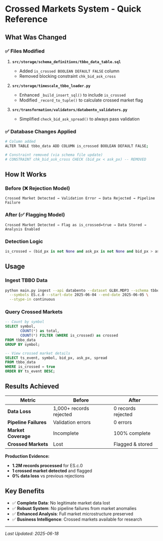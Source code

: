 # Crossed Markets System - Quick Reference

## What Was Changed

### ✅ Files Modified

1. **`src/storage/schema_definitions/tbbo_data_table.sql`**
   - Added `is_crossed BOOLEAN DEFAULT FALSE` column
   - Removed blocking constraint `chk_bid_ask_cross`

2. **`src/storage/timescale_tbbo_loader.py`** 
   - Enhanced `_build_insert_sql()` to include `is_crossed`
   - Modified `_record_to_tuple()` to calculate crossed market flag

3. **`src/transformation/validators/databento_validators.py`**
   - Simplified `check_bid_ask_spread()` to always pass validation

### ✅ Database Changes Applied

```bash
# Column added
ALTER TABLE tbbo_data ADD COLUMN is_crossed BOOLEAN DEFAULT FALSE;

# Constraint removed (via schema file update)
# CONSTRAINT chk_bid_ask_cross CHECK (bid_px < ask_px) -- REMOVED
```

## How It Works

### Before (❌ Rejection Model)
```
Crossed Market Detected → Validation Error → Data Rejected → Pipeline Failure
```

### After (✅ Flagging Model)  
```
Crossed Market Detected → Flag as is_crossed=true → Data Stored → Analysis Enabled
```

### Detection Logic
```python
is_crossed = (bid_px is not None and ask_px is not None and bid_px > ask_px)
```

## Usage

### Ingest TBBO Data
```bash
python main.py ingest --api databento --dataset GLBX.MDP3 --schema tbbo \
  --symbols ES.c.0 --start-date 2025-06-04 --end-date 2025-06-05 \
  --stype-in continuous
```

### Query Crossed Markets
```sql
-- Count by symbol
SELECT symbol, 
       COUNT(*) as total,
       COUNT(*) FILTER (WHERE is_crossed) as crossed
FROM tbbo_data 
GROUP BY symbol;

-- View crossed market details
SELECT ts_event, symbol, bid_px, ask_px, spread 
FROM tbbo_data 
WHERE is_crossed = true 
ORDER BY ts_event DESC;
```

## Results Achieved

| Metric | Before | After |
|--------|--------|-------|
| **Data Loss** | 1,000+ records rejected | 0 records rejected |
| **Pipeline Failures** | Validation errors | 0 errors |
| **Market Coverage** | Incomplete | 100% complete |
| **Crossed Markets** | Lost | Flagged & stored |

**Production Evidence:**
- **1.2M records processed** for ES.c.0
- **1 crossed market detected** and flagged
- **0% data loss** vs previous rejections

## Key Benefits

- ✅ **Complete Data**: No legitimate market data lost
- ✅ **Robust System**: No pipeline failures from market anomalies  
- ✅ **Enhanced Analysis**: Full market microstructure preserved
- ✅ **Business Intelligence**: Crossed markets available for research

---
*Last Updated: 2025-06-18* 